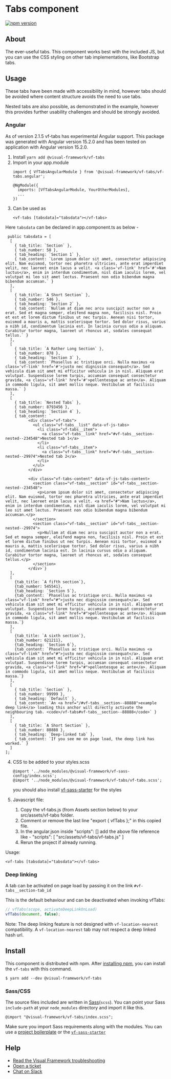 # Tabs component

[![npm version](https://badge.fury.io/js/%40visual-framework%2Fvf-tabs.svg)](https://badge.fury.io/js/%40visual-framework%2Fvf-tabs)

## About

The ever-useful tabs. This component works best with the included JS, but you can use the CSS styling on other tab implementations, like Bootstrap tabs.

## Usage

These tabs have been made with accessibility in mind, however tabs should be avoided where content structure avoids the need to use tabs.

Nested tabs are also possible, as demonstrated in the example, however this provides further usability challenges and should be strongly avoided.

### Angular

As of version 2.1.5 vf-tabs has experimental Angular support.
This package was generated with Angular version 15.2.0 and has been tested on application with Angular version 15.2.0.

1. Install `yarn add @visual-framework/vf-tabs`
2. Import in your app.module
   ```
   import { VfTabsAngularModule } from '@visual-framework/vf-tabs/vf-tabs.angular';

   @NgModule({
     imports: [VfTabsAngularModule, YourOtherModules],
     ...
   })
   ```
3. Can be used as
   ```
   <vf-tabs [tabsdata]="tabsdata"></vf-tabs>
   ```
  Here `tabsdata` can be declared in app.component.ts as below -
  ```
   public tabsdata = [
    [
      { tab_title: `Section` },
      { tab_number: 58 },
      { tab_heading: `Section 1` },
      { tab_content: `Lorem ipsum dolor sit amet, consectetur adipiscing elit. Nam euismod, tortor nec pharetra ultricies, ante erat imperdiet velit, nec laoreet enim lacus a velit. <a class='vf-link' href='#'>Nam luctus</a>, enim in interdum condimentum, nisl diam iaculis lorem, vel volutpat mi leo sit amet lectus. Praesent non odio bibendum magna bibendum accumsan.` }
    ],
    [
      { tab_title: `A Short Section` },
      { tab_number: 546 },
      { tab_heading: `Section 2` },
      { tab_content: `Nullam at diam nec arcu suscipit auctor non a erat. Sed et magna semper, eleifend magna non, facilisis nisl. Proin et est et lorem dictum finibus ut nec turpis. Aenean nisi tortor, euismod a mauris a, mattis scelerisque tortor. Sed dolor risus, varius a nibh id, condimentum lacinia est. In lacinia cursus odio a aliquam. Curabitur tortor magna, laoreet ut rhoncus at, sodales consequat tellus.` }
    ],
    [
      { tab_title: `A Rather Long Section` },
      { tab_number: 878 },
      { tab_heading: `Section 3` },
      { tab_content: `Phasellus ac tristique orci. Nulla maximus <a class='vf-link' href='#'>justo nec dignissim consequat</a>. Sed vehicula diam sit amet mi efficitur vehicula in in nisl. Aliquam erat volutpat. Suspendisse lorem turpis, accumsan consequat consectetur gravida, <a class='vf-link' href='#'>pellentesque ac ante</a>. Aliquam in commodo ligula, sit amet mollis neque. Vestibulum at facilisis massa.` }
    ],
    [
      { tab_title: `Nested Tabs` },
      { tab_number: 8793456 },
      { tab_heading: `Section 4` },
      { tab_content: `
            <div class="vf-tabs">
              <ul class="vf-tabs__list" data-vf-js-tabs>
                <li class="vf-tabs__item">
                  <a class="vf-tabs__link" href="#vf-tabs__section-nested--234548">Nested tab 1</a>
                </li>
                <li class="vf-tabs__item">
                  <a class="vf-tabs__link" href="#vf-tabs__section-nested--29974">Nested tab 2</a>
                </li>
              </ul>
            </div>

            <div class="vf-tabs-content" data-vf-js-tabs-content>
              <section class="vf-tabs__section" id="vf-tabs__section-nested--234548">
                <p>Lorem ipsum dolor sit amet, consectetur adipiscing elit. Nam euismod, tortor nec pharetra ultricies, ante erat imperdiet velit, nec laoreet enim lacus a velit. <a href="#">Nam luctus</a>, enim in interdum condimentum, nisl diam iaculis lorem, vel volutpat mi leo sit amet lectus. Praesent non odio bibendum magna bibendum accumsan.</p>
              </section>
              <section class="vf-tabs__section" id="vf-tabs__section-nested--29974">
                <p>Nullam at diam nec arcu suscipit auctor non a erat. Sed et magna semper, eleifend magna non, facilisis nisl. Proin et est et lorem dictum finibus ut nec turpis. Aenean nisi tortor, euismod a mauris a, mattis scelerisque tortor. Sed dolor risus, varius a nibh id, condimentum lacinia est. In lacinia cursus odio a aliquam. Curabitur tortor magna, laoreet ut rhoncus at, sodales consequat tellus.</p>
              </section>
            </div>`}
    ],
    [
      {tab_title: `A fifth section`},
      {tab_number: 545541},
      {tab_heading: `Section 5`},
      {tab_content: `Phasellus ac tristique orci. Nulla maximus <a class="vf-link" href="#">justo nec dignissim consequat</a>. Sed vehicula diam sit amet mi efficitur vehicula in in nisl. Aliquam erat volutpat. Suspendisse lorem turpis, accumsan consequat consectetur gravida, <a class="vf-link" href="#">pellentesque ac ante</a>. Aliquam in commodo ligula, sit amet mollis neque. Vestibulum at facilisis massa.`}
    ],
    [
      {tab_title: `A sixth section`},
      {tab_number: 621211},
      {tab_heading: `Section 6`},
      {tab_content: `Phasellus ac tristique orci. Nulla maximus <a class="vf-link" href="#">justo nec dignissim consequat</a>. Sed vehicula diam sit amet mi efficitur vehicula in in nisl. Aliquam erat volutpat. Suspendisse lorem turpis, accumsan consequat consectetur gravida, <a class="vf-link" href="#">pellentesque ac ante</a>. Aliquam in commodo ligula, sit amet mollis neque. Vestibulum at facilisis massa.`}
    ],
    [
      { tab_title: `Section` },
      { tab_number: 99999 },
      { tab_heading: `Default` },
      { tab_content: `An <a href="/#vf-tabs__section--88888">example deep link</a> loading this anchor will directly activate the neighbouring tab. <code>/vf-tabs#vf-tabs__section--88888</code>` }
    ],
    [
      { tab_title: `A Short Section` },
      { tab_number: 88888 },
      { tab_heading: `Deep-linked tab` },
      { tab_content: `If you see me on page load, the deep link has worked.` }
    ]
  ];
  ```

4. CSS to be added to your styles.scss
   ```
   @import '../node_modules/@visual-framework/vf-sass-config/index.scss';
   @import '../node_modules/@visual-framework/vf-tabs/vf-tabs.scss';
   ```
   you should also install [vf-sass-starter](https://stable.visual-framework.dev/components/vf-sass-starter) for the styles

5. Javascript file:
   1. Copy the vf-tabs.js (from Assets section below) to your src/assets/vf-tabs folder.
   2. Comment or remove the  last line "export { vfTabs };" in this copied file.
   3. In the angular.json inside "scripts": [] add the above file reference like -
        "scripts": [
              "src/assets/vf-tabs/vf-tabs.js"
            ]
   4. Rerun the project if already running.

  Usage:

  ```
  <vf-tabs [tabsdata]="tabsdata"></vf-tabs>
  ```

### Deep linking

A tab can be activated on page load by passing it on the link `#vf-tabs__section-tab_id`

This is the default behaviour and can be deactivated when invoking vfTabs:

```js
// vfTabs(scope, activateDeepLinkOnLoad)
vfTabs(document, false);
```

Note: The deep linking feature is not designed with `vf-location-nearest` compatibility. A `vf-location-nearest` tab may not respect a deep linked hash url.

## Install

This component is distributed with npm. After [installing npm](https://www.npmjs.com/get-npm), you can install the `vf-tabs` with this command.

```
$ yarn add --dev @visual-framework/vf-tabs
```

### Sass/CSS

The source files included are written in [Sass](http://sass-lang.com)(`scss`). You can point your Sass `include-path` at your `node_modules` directory and import it like this.

```
@import "@visual-framework/vf-tabs/index.scss";
```

Make sure you import Sass requirements along with the modules. You can use a [project boilerplate](https://stable.visual-framework.dev/building/) or the [`vf-sass-starter`](https://stable.visual-framework.dev/components/vf-sass-starter/)

## Help

- [Read the Visual Framework troubleshooting](https://stable.visual-framework.dev/troubleshooting/)
- [Open a ticket](https://github.com/visual-framework/vf-core/issues)
- [Chat on Slack](https://join.slack.com/t/visual-framework/shared_invite/enQtNDAxNzY0NDg4NTY0LWFhMjEwNGY3ZTk3NWYxNWVjOWQ1ZWE4YjViZmY1YjBkMDQxMTNlNjQ0N2ZiMTQ1ZTZiMGM4NjU5Y2E0MjM3ZGQ)
